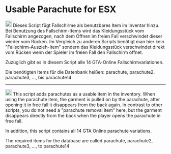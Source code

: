 # Usable Parachute for ESX

<img src="https://em-content.zobj.net/source/google/387/flag-germany_1f1e9-1f1ea.png" width="20" title="German"> Dieses Script fügt Fallschirme als benutzbares Item im Inventar hinzu.
Bei Benutzung des Fallschirm-Items wird das Kleidungsstück vom Fallschirm angezogen, nach dem Öffnen im freien Fall verschwindet dieser wieder vom Rücken.
Im Vergleich zu anderen Scripts benötigt man hier kein "Fallschirm-Auszieh-Item" sondern das Kleidungsstück verschwindet direkt vom Rücken wenn der Spieler im freien Fall den Fallschirm öffnet.

Zuzüglich gibt es in diesem Script alle 14 GTA-Online Fallschirmvariationen.

Die benötigten Items für die Datenbank heißen:
parachute, parachute2, parachute3, ..., bis parachute14

___________________________________________________________________________________________________________________________________________________________________________________________________

<img src="https://em-content.zobj.net/source/google/387/flag-united-states_1f1fa-1f1f8.png" width="20" title="English"> This script adds parachutes as a usable item in the inventory.
When using the parachute item, the garment is pulled on by the parachute, after opening it in free fall it disappears from the back again.
In contrast to other scripts, you do not need a "parachute removal item" here, but the garment disappears directly from the back when the player opens the parachute in free fall.

In addition, this script contains all 14 GTA Online parachute variations.

The required items for the database are called
parachute, parachute2, parachute3, ..., to parachute14
